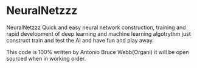 # NeuralNetzzz
NeuralNetzzz
Quick and easy neural network construction, training and rapid development of deep learning and machine learning algotrythm just construct train and test the AI and have fun and play away.

This code is 100%  written by Antonio Bruce Webb(Organi)
it will be open sourced when in working order.
